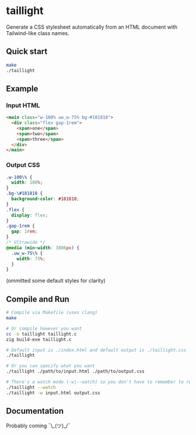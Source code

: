 # taillight

Generate a CSS stylesheet automatically from an HTML document with Tailwind-like class names.

## Quick start

```sh
make
./taillight
```

## Example

### Input HTML

```html
<main class="w-100% uw_w-75% bg-#181818">
  <div class="flex gap-1rem">
    <span>one</span>
    <span>two</span>
    <span>three</span>
  </div>
</main>
```

### Output CSS

```css
.w-100\% {
  width: 100%;
}
.bg-\#181818 {
  background-color: #181818;
}
.flex {
  display: flex;
}
.gap-1rem {
  gap: 1rem;
}
/* Ultrawide */
@media (min-width: 3886px) {
  .uw_w-75\% {
    width: 75%;
  }
}
```
(ommitted some default styles for clarity)

## Compile and Run

```sh
# Compile via Makefile (uses clang)
make

# Or compile however you want
cc -o taillight taillight.c
zig build-exe taillight.c

# Default input is ./index.html and default output is ./taillight.css 
./taillight

# Or you can specify what you want
./taillight ./path/to/input.html ./path/to/output.css

# There's a watch mode (-w|--watch) so you don't have to remember to rerun taillight after modifying your html
./taillight --watch
./taillight -w input.html output.css
```

## Documentation

Probably coming ¯\\\_(ツ)_/¯
